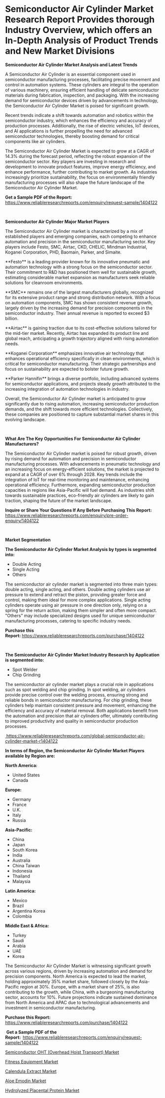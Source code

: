 <p><h1>Semiconductor Air Cylinder Market Research Report Provides thorough Industry Overview, which offers an In-Depth Analysis of Product Trends and New Market Divisions</h1></p><p><strong>Semiconductor Air Cylinder Market Analysis and Latest Trends</strong></p>
<p><p>A Semiconductor Air Cylinder is an essential component used in semiconductor manufacturing processes, facilitating precise movement and control in automation systems. These cylinders are integral to the operation of various machinery, ensuring efficient handling of delicate semiconductor materials during fabrication, inspection, and packaging. With the increasing demand for semiconductor devices driven by advancements in technology, the Semiconductor Air Cylinder Market is poised for significant growth.</p><p>Recent trends indicate a shift towards automation and robotics within the semiconductor industry, which enhances the efficiency and accuracy of production processes. Additionally, the rise of electric vehicles, IoT devices, and AI applications is further propelling the need for advanced semiconductor technologies, thereby boosting demand for critical components like air cylinders. </p><p>The Semiconductor Air Cylinder Market is expected to grow at a CAGR of 14.3% during the forecast period, reflecting the robust expansion of the semiconductor sector. Key players are investing in research and development to innovate product features, improve energy efficiency, and enhance performance, further contributing to market growth. As industries increasingly prioritize sustainability, the focus on environmentally friendly manufacturing processes will also shape the future landscape of the Semiconductor Air Cylinder Market.</p></p>
<p><strong>Get a Sample PDF of the Report:&nbsp;</strong> <a href="https://www.reliableresearchreports.com/enquiry/request-sample/1404122?utm_campaign=34&utm_medium=2&utm_source=Github&utm_content=ia&utm_term=23102024&utm_id=semiconductor-air-cylinder">https://www.reliableresearchreports.com/enquiry/request-sample/1404122</a></p>
<p>&nbsp;</p>
<p><strong>Semiconductor Air Cylinder Major Market Players</strong></p>
<p><p>The Semiconductor Air Cylinder market is characterized by a mix of established players and emerging companies, each competing to enhance automation and precision in the semiconductor manufacturing sector. Key players include Festo, SMC, Airtac, CKD, CHELIC, Mindman Industrial, Koganei Corporation, PHD, Baomain, Parker, and Simaite.</p><p>**Festo** is a leading provider known for its innovative pneumatic and automation technology with a strong focus on the semiconductor sector. Their commitment to R&D has positioned them well for sustainable growth, estimating considerable market expansion as manufacturers seek reliable solutions for cleanroom environments.</p><p>**SMC** remains one of the largest manufacturers globally, recognized for its extensive product range and strong distribution network. With a focus on automation components, SMC has shown consistent revenue growth, largely driven by the increasing demand for precision components in the semiconductor industry. Their annual revenue is reported to exceed $3 billion.</p><p>**Airtac** is gaining traction due to its cost-effective solutions tailored for the mid-tier market. Recently, Airtac has expanded its product line and global reach, anticipating a growth trajectory aligned with rising automation needs.</p><p>**Koganei Corporation** emphasizes innovative air technology that enhances operational efficiency specifically in clean environments, which is critical for semiconductor manufacturing. Their strategic partnerships and focus on sustainability are expected to bolster future growth.</p><p>**Parker Hannifin** brings a diverse portfolio, including advanced systems for semiconductor applications, and projects steady growth attributed to the increasing integration of automation technologies in industry.</p><p>Overall, the Semiconductor Air Cylinder market is anticipated to grow significantly due to rising automation, increasing semiconductor production demands, and the shift towards more efficient technologies. Collectively, these companies are positioned to capture substantial market shares in this evolving landscape.</p></p>
<p>&nbsp;</p>
<p><strong>What Are The Key Opportunities For Semiconductor Air Cylinder Manufacturers?</strong></p>
<p><p>The Semiconductor Air Cylinder market is poised for robust growth, driven by rising demand for automation and precision in semiconductor manufacturing processes. With advancements in pneumatic technology and an increasing focus on energy-efficient solutions, the market is projected to expand at a CAGR of over 6% through 2028. Key trends include the integration of IoT for real-time monitoring and maintenance, enhancing operational efficiency. Furthermore, expanding semiconductor production capacities in regions like Asia-Pacific will fuel demand. As industries shift towards sustainable practices, eco-friendly air cylinders are likely to gain traction, shaping the future of the market landscape.</p></p>
<p><strong>Inquire or Share Your Questions If Any Before Purchasing This Report:</strong> <a href="https://www.reliableresearchreports.com/enquiry/pre-order-enquiry/1404122?utm_campaign=34&utm_medium=2&utm_source=Github&utm_content=ia&utm_term=23102024&utm_id=semiconductor-air-cylinder">https://www.reliableresearchreports.com/enquiry/pre-order-enquiry/1404122</a></p>
<p>&nbsp;</p>
<p><strong>Market Segmentation</strong></p>
<p><strong>The Semiconductor Air Cylinder Market Analysis by types is segmented into:</strong></p>
<p><ul><li>Double Acting</li><li>Single Acting</li><li>Others</li></ul></p>
<p><p>The semiconductor air cylinder market is segmented into three main types: double acting, single acting, and others. Double acting cylinders use air pressure to extend and retract the piston, providing greater force and control, making them ideal for more complex applications. Single acting cylinders operate using air pressure in one direction only, relying on a spring for the return action, making them simpler and often more compact. "Others" may include specialized designs used for unique semiconductor manufacturing processes, catering to specific industry needs.</p></p>
<p><strong>Purchase this Report:&nbsp;</strong><a href="https://www.reliableresearchreports.com/purchase/1404122?utm_campaign=34&utm_medium=2&utm_source=Github&utm_content=ia&utm_term=23102024&utm_id=semiconductor-air-cylinder">https://www.reliableresearchreports.com/purchase/1404122</a></p>
<p>&nbsp;</p>
<p><strong>The Semiconductor Air Cylinder Market Industry Research by Application is segmented into:</strong></p>
<p><ul><li>Spot Welder</li><li>Chip Grinding</li></ul></p>
<p><p>The semiconductor air cylinder market plays a crucial role in applications such as spot welding and chip grinding. In spot welding, air cylinders provide precise control over the welding process, ensuring strong and reliable bonds in semiconductor manufacturing. For chip grinding, these cylinders help maintain consistent pressure and movement, enhancing the efficiency and accuracy of material removal. Both applications benefit from the automation and precision that air cylinders offer, ultimately contributing to improved productivity and quality in semiconductor production processes.</p></p>
<p><a href="https://www.reliableresearchreports.com/global-semiconductor-air-cylinder-market-r1404122?utm_campaign=34&utm_medium=2&utm_source=Github&utm_content=ia&utm_term=23102024&utm_id=semiconductor-air-cylinder">&nbsp;https://www.reliableresearchreports.com/global-semiconductor-air-cylinder-market-r1404122</a></p>
<p><strong>In terms of Region, the Semiconductor Air Cylinder Market Players available by Region are:</strong></p>
<p>
    <p> <strong> North America: </strong>
        <ul>
            <li>United States</li>
            <li>Canada</li>
        </ul>
        </p> 
    <p> <strong> Europe: </strong>
        <ul>
            <li>Germany</li>
            <li>France</li>
            <li>U.K.</li>
            <li>Italy</li>
            <li>Russia</li>
        </ul>
        </p> 
    <p> <strong> Asia-Pacific: </strong>
        <ul>
            <li>China</li>
            <li>Japan</li>
            <li>South Korea</li>
            <li>India</li>
            <li>Australia</li>
            <li>China Taiwan</li>
            <li>Indonesia</li>
            <li>Thailand</li>
            <li>Malaysia</li>
        </ul>
        </p> 
    <p> <strong> Latin America: </strong>
        <ul>
            <li>Mexico</li>
            <li>Brazil</li>
            <li>Argentina Korea</li>
            <li>Colombia</li>
        </ul>
        </p> 
    <p> <strong> Middle East & Africa: </strong>
        <ul>
            <li>Turkey</li>
            <li>Saudi</li>
            <li>Arabia</li>
            <li>UAE</li>
            <li>Korea</li>
        </ul>
    </p>
    </p>
<p><p>The Semiconductor Air Cylinder Market is witnessing significant growth across various regions, driven by increasing automation and demand for precision components. North America is expected to lead the market, holding approximately 35% market share, followed closely by the Asia-Pacific region at 30%. Europe, with a market share of 25%, is also contributing to the growth, while China, with a burgeoning manufacturing sector, accounts for 10%. Future projections indicate sustained dominance from North America and APAC due to technological advancements and investment in semiconductor manufacturing.</p></p>
<p><strong>Purchase this Report: </strong><a href="https://www.reliableresearchreports.com/purchase/1404122?utm_campaign=34&utm_medium=2&utm_source=Github&utm_content=ia&utm_term=23102024&utm_id=semiconductor-air-cylinder">https://www.reliableresearchreports.com/purchase/1404122</a></p>
<p>&nbsp;<strong>Get a Sample PDF of the Report:&nbsp;&nbsp;</strong><a href="https://www.reliableresearchreports.com/enquiry/request-sample/1404122?utm_campaign=34&utm_medium=2&utm_source=Github&utm_content=ia&utm_term=23102024&utm_id=semiconductor-air-cylinder">https://www.reliableresearchreports.com/enquiry/request-sample/1404122</a></p>
<p><strong></strong></p>
<p><p><a href="https://github.com/kaufmannDavid16/Market-Research-Report-List-1/blob/main/semiconductor-oht-overhead-hoist-transport-market.md?utm_campaign=34&utm_medium=2&utm_source=Github&utm_content=ia&utm_term=23102024&utm_id=semiconductor-air-cylinder">Semiconductor OHT (Overhead Hoist Transport) Market</a></p><p><a href="https://issuu.com/reportprime-2/docs/fitness-equipment-market-size-2030._06b862260449d6?utm_campaign=34&utm_medium=2&utm_source=Github&utm_content=ia&utm_term=23102024&utm_id=semiconductor-air-cylinder">Fitness Equipment Market</a></p><p><a href="https://medium.com/@anselmp21u/calendula-extract-market-research-report-exploring-market-size-and-revenue-analysis-of-market-till-6398ef08ab09?utm_campaign=34&utm_medium=2&utm_source=Github&utm_content=ia&utm_term=23102024&utm_id=semiconductor-air-cylinder">Calendula Extract Market</a></p><p><a href="https://medium.com/@hagertbzzempelpll/insights-into-the-aloe-emodin-industry-market-financial-status-market-size-and-revenue-analysis-8e6ded5bd121?utm_campaign=34&utm_medium=2&utm_source=Github&utm_content=ia&utm_term=23102024&utm_id=semiconductor-air-cylinder">Aloe Emodin Market</a></p><p><a href="https://www.linkedin.com/pulse/global-hydrolyzed-placental-protein-market-sector2024--jvdtc?utm_campaign=34&utm_medium=2&utm_source=Github&utm_content=ia&utm_term=23102024&utm_id=semiconductor-air-cylinder">Hydrolyzed Placental Protein Market</a></p></p>